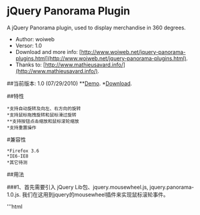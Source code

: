 # jQuery Panorama Plugin

A jQuery Panorama plugin, used to display merchandise in 360 degrees.

* Author: woiweb
* Versor: 1.0
* Download and more info: [http://www.woiweb.net/jquery-panorama-plugins.html](http://www.woiweb.net/jquery-panorama-plugins.html).
* Thanks to: [http://www.mathieusavard.info/](http://www.mathieusavard.info/).

##当前版本: 1.0 (07/29/2010)
    **[Demo](http://www.woiweb.net/wp-content/uploads/plugins/panorama/).
    *[Download](http://code.google.com/p/jquery-panorama-plugins/downloads/detail?name=panorama.rar&can=2&q=#makechanges).

##特性

    *支持自动旋转及向左、右方向的旋转
    *支持鼠标拖拽旋转和鼠标滑过旋转
    **支持按钮点击缩放和鼠标滚轮缩放
    *支持重置操作

#兼容性

    *Firefox 3.6
    *IE6-IE8
    *其它待测

##用法

###1、首先需要引入 jQuery Lib包、jquery.mousewheel.js, jquery.panorama-1.0.js. 我们在这用到jquery的mousewheel插件来实现鼠标滚轮事件。

'''html
<script type="text/javascript" src="js/jquery-1.3.2.min.js" type="text/javascripts" />
<script type="text/javascript" src="js/jquery.mousewheel.js" type="text/javascripts" />
<script type="text/javascript"src="js/jquery.easing.1.3.js" type="text/javascript"></script>
<script type="text/javascript" src="js/jquery.panorama-1.0.js" type="text/javascripts" />

###2、加入CSS样式
'''css
.panorama_box{border:1px solid #fff; margin:auto;}
.image_box{border:1px solid #369; margin:auto; overflow:hidden;position:relative;}
.image_box img{position:relative;}
.toolbar{border:1px solid #CCCCCC;height:45px;margin:2px 0;}
.toolbar span{height:40px;width:38px;margin:2px;cursor:pointer;display:block;float:right;}
.zoomin{background:url("images/toolbar.jpg") no-repeat scroll 0 0;}
.zoomout{background:url("images/toolbar.jpg") no-repeat scroll -38px 0;}
.turnleft{background:url("images/toolbar.jpg") no-repeat scroll -112px 0;}
.turnright{background:url("images/toolbar.jpg") no-repeat scroll -76px 0;}
.start{background:url("images/toolbar.jpg") no-repeat scroll -150px 0;}
.pause{background:url("images/toolbar.jpg") no-repeat scroll -188px 0;}
.reset{background:url("images/toolbar.jpg") no-repeat scroll -226px 0;}

###3、需要将你拍好的多张物品图片命名规则后放置指定目录中，如：images/pic2/，并在页面中添加展示物品的第一张图

###4、Javascript调用
'''js
$(function() {
    var arr = []
    for (var x=1; x<= 25; x++) {
        arr.push("images/pic2/" + x + ".jpg");
    }
    $("#click").threesixty({
        images:arr,
        method:'click',
        'cycle':1
    });
});

看看效果吧，:)
##参数说明
参数 	描述 	默认值
images 	物品360°拍摄的图片路径 	 
method 	触发方式 	click
cycle 	旋转次数 	1
direction 	旋转方向 	forward
cursor 	鼠标样式 	all-scroll
auto 	是否自动旋转 	false
speed 	旋转速度 	150
scale 	缩放比例 	0.1
zoomLevel 	缩放范围 	-5,5
zoomSpeed 	缩放速度 	zoomSpeed
